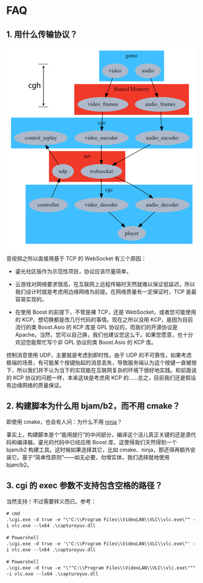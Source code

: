 # FAQ

## 1. 用什么传输协议？

![Data Flow](cg.png)

音视频之所以直接用基于 TCP 的 WebSocket 有三个原因：

- 鎏光社区版作为示范性项目，协议应该尽量简单。

- 云游戏对网络要求很高，在互联网上远程传输时天然就难以保证低延迟，所以我们设计时就是考虑用边缘网络为前提。在网络质量有一定保证时，TCP 是最容易实现的。

- 在使用 Boost 的前提下，不管是裸 TCP，还是 WebSocket，或者您可能使用的 KCP，想切换都是改几行代码的事情。现在之所以没用 KCP，是因为目前流行的类 Boost.Asio 的 KCP 库是 GPL 协议的，而我们的开源协议是 Apache。当然，您可以自己换，我们也建议您这么干。如果您愿意，也十分欢迎您能帮忙写个非 GPL 协议的类 Boost.Asio 的 KCP 库。

控制消息使用 UDP，主要就是考虑到即时性。由于 UDP 的不可靠性，如果考虑极端的场景，有可能某个按键抬起的消息丢失，导致服务端认为这个按键一直被按下，所以我们并不认为当下的实现能在互联网复杂的环境下很好地实践。和前面说的 KCP 协议的问题一样，本来这块是考虑用 KCP 的……总之，目前我们还是假设有边缘网络的质量保证。

## 2. 构建脚本为什么用 bjam/b2，而不用 cmake？

即使用 cmake，也会有人问：为什么不用 [ninja](https://ninja-build.org/)？

事实上，构建脚本是个“能用就行”的中间部分，编译这个活儿真正关键的还是源代码和编译器。鎏光的代码中已经应用 Boost 库，这使得我们天然得到一个 bjam/b2 构建工具。这时候如果选择其它，比如 cmake、ninja，那还得再额外安装它。基于“简单性原则”——如无必要，勿增实体，我们选择就地使用 bjam/b2。

## 3. cgi 的 exec 参数不支持包含空格的路径？

当然支持！不过需要转义而已。参考：

```
# cmd
.\cgi.exe -d true -e "\"C:\\Program Files\\VideoLAN\\VLC\\vlc.exe\"" -i vlc.exe --lx64 .\captureyuv.dll

# Powershell
.\cgi.exe -d true -e '\"C:\\Program Files\\VideoLAN\\VLC\\vlc.exe\"' -i vlc.exe --lx64 .\captureyuv.dll

# Powershell
.\cgi.exe -d true -e "\""C:\\Program Files\\VideoLAN\\VLC\\vlc.exe\""" -i vlc.exe --lx64 .\captureyuv.dll
```


